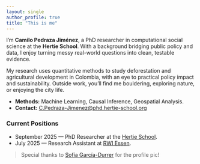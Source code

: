 ```yaml
---
layout: single
author_profile: true
title: "This is me"
---
```


I’m **Camilo Pedraza Jiménez**, a PhD researcher in computational social science at the **Hertie School**. With a background bridging public policy and data, I enjoy turning messy real-world questions into clean, testable evidence.

My research uses quantitative methods to study deforestation and agricultural development in Colombia, with an eye to practical policy impact and sustainability. Outside work, you’ll find me bouldering, exploring nature, or enjoying the city life.

- **Methods:** Machine Learning, Causal Inference, Geospatial Analysis.
- **Contact:** C.Pedraza-Jimenez@phd.hertie-school.org

### Current Positions
- September 2025 — PhD Researcher at the [Hertie School](https://www.hertie-school.org/en/).
- July 2025 — Research Assistant at [RWI Essen](https://www.rwi-essen.de/en/).

> Special thanks to [Sofía García-Durrer](https://www.linkedin.com/in/sofia-garcia-durrer/) for the profile pic!
